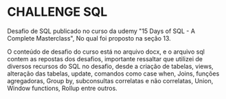 # CHALLENGE SQL
Desafio de SQL publicado no curso da udemy "15 Days of SQL - A Complete Masterclass", No qual foi proposto na seção 13.

O conteúdo de desafio do curso está no arquivo docx, e o arquivo sql contem as repostas dos desafios, importante ressaltar que utilizei de diversos recursos do SQL no desafio, desde a criação de tabelas, views, alteração das tabelas, update, comandos como case when, Joins, funções agregadoras, Group by, subconsultas correlatas e não correlatas, Union, Window functions, Rollup entre outros.


